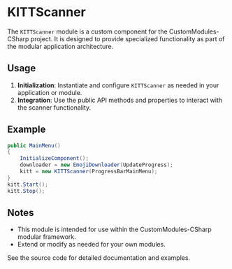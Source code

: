 # KITTScanner

The `KITTScanner` module is a custom component for the CustomModules-CSharp project. It is designed to provide specialized functionality as part of the modular application architecture.

## Usage

1. **Initialization**: Instantiate and configure `KITTScanner` as needed in your application or module.
2. **Integration**: Use the public API methods and properties to interact with the scanner functionality.

## Example
```csharp
public MainMenu()
{
    InitializeComponent();
    downloader = new EmojiDownloader(UpdateProgress);
    kitt = new KITTScanner(ProgressBarMainMenu);
}
kitt.Start();
kitt.Stop();
```

## Notes
- This module is intended for use within the CustomModules-CSharp modular framework.
- Extend or modify as needed for your own modules.

See the source code for detailed documentation and examples.

